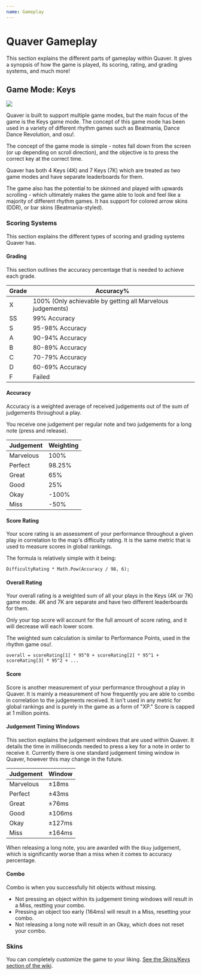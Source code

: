 ```yaml
---
name: Gameplay
---
```


# Quaver Gameplay

This section explains the different parts of gameplay within Quaver. It gives a synopsis of how the game is played, its scoring, rating, and grading systems, and much more!

## Game Mode: Keys

![](/docs/images/gameplay.jpg)


Quaver is built to support multiple game modes, but the main focus of the game is the Keys game mode. The concept of this game mode has been used in a variety of different rhythm games such as Beatmania, Dance Dance Revolution, and osu!.

The concept of the game mode is simple - notes fall down from the screen (or up depending on scroll direction), and the objective is to press the correct key at the correct time. 

Quaver has both 4 Keys (4K) and 7 Keys (7K) which are treated as two game modes and have separate leaderboards for them.

The game also has the potential to be skinned and played with upwards scrolling - which ultimately makes the game able to look and feel like a majority of different rhythm games. It has support for colored arrow skins (DDR), or bar skins (Beatmania-styled).

### Scoring Systems

This section explains the different types of scoring and grading systems Quaver has.

#### Grading

This section outlines the accuracy percentage that is needed to achieve each grade.

| Grade | Accuracy%                                                  |
|-------|------------------------------------------------------------|
| X     | 100% (Only achievable by getting all Marvelous judgements) |
| SS    | 99% Accuracy                                         |
| S     | 95-98% Accuracy                                         |
| A     | 90-94% Accuracy                                         |
| B     | 80-89% Accuracy                                         |
| C     | 70-79% Accuracy                                         |
| D     | 60-69% Accuracy                                         |
| F     | Failed                                      |

#### Accuracy

Accuracy is a weighted average of received judgements out of the sum of judgements throughout a play.

You receive one judgement per regular note and two judgements for a long note (press and release).

| Judgement | Weighting                                            |
|-------|------------------------------------------------------------|
|  Marvelous    | 100% |
|  Perfect    | 98.25% |
|  Great    | 65% |
|  Good    | 25% |
|  Okay    | -100% |
|  Miss   | -50% |

#### Score Rating

Your score rating is an assessment of your performance throughout a given play in correlation to the map's difficulty rating. It is the same metric that is used to measure scores in global rankings.

The formula is relatively simple with it being:

`DifficultyRating * Math.Pow(Accuracy / 98, 6);`

#### Overall Rating

Your overall rating is a weighted sum of all your plays in the Keys (4K or 7K) game mode. 4K and 7K are separate and have two different leaderboards for them.

Only your top score will account for the full amount of score rating, and it will decrease will each lower score.

The weighted sum calculation is similar to Performance Points, used in the rhythm game osu!.

`overall = scoreRating[1] * 95^0 + scoreRating[2] * 95^1 + scoreRating[3] * 95^2 + ...`

#### Score

Score is another measurement of your performance throughout a play in Quaver. It is mainly a measurement of how frequently you are able to combo in correlation to the judgements received. It isn't used in any metric for global rankings and is purely in the game as a form of "XP." Score is capped at 1 million points.

#### Judgement Timing Windows

This section explains the judgement windows that are used within Quaver. It details the time in milliseconds needed to press a key for a note in order to receive it. Currently there is one standard judgement timing window in Quaver, however this may change in the future.

| Judgement | Window                                  |
|-------|------------------------------------------------------------|
|  Marvelous    | ±18ms |
|  Perfect    | ±43ms |
|  Great    | ±76ms |
|  Good    | ±106ms |
|  Okay    | ±127ms |
|  Miss   | ±164ms |

When releasing a long note, you are awarded with the `Okay` judgement, which is significantly worse than a miss when it comes to accuracy percentage.

#### Combo

Combo is when you successfully hit objects without missing. 

* Not pressing an object within its judgement timing windows will result in a Miss, restting your combo.
* Pressing an object too early (164ms) will result in a Miss, resetting your combo.
* Not releasing a long note will result in an Okay, which does not reset your combo.

### Skins

You can completely customize the game to your liking. [See the Skins/Keys section of the wiki](/docs/Skins/Keys).
